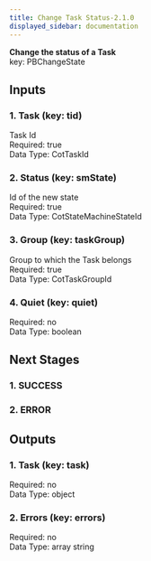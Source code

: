 ```yaml
---  
title: Change Task Status-2.1.0  
displayed_sidebar: documentation  
---  
```

  
**Change the status of a Task**  
key: PBChangeState  
## Inputs  
### 1. Task (key: tid)  
Task Id  
Required: true  
Data Type: CotTaskId   
### 2. Status (key: smState)  
Id of the new state  
Required: true  
Data Type: CotStateMachineStateId   
### 3. Group (key: taskGroup)  
Group to which the Task belongs  
Required: true  
Data Type: CotTaskGroupId   
### 4. Quiet (key: quiet)  
  
Required: no  
Data Type: boolean   
## Next Stages  
### 1. SUCCESS  
  
### 2. ERROR  
  
## Outputs  
### 1. Task (key: task)  
  
Required: no  
Data Type: object   
### 2. Errors (key: errors)  
  
Required: no  
Data Type: array string